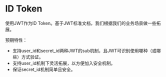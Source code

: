 # ID Token

使用JWT作为ID Token。基于JWT标准文档，我们根据我们的业务场景做一些拓展。

预期特性：
- 支持user_id和secret_id两种JWT的sub机制，且JWT可识别使用哪种（或哪些）方式验证。
- 支持user_id机制下灵活拓展，以方便加入安全机制。
- 保证secret_id机制简单且安全。